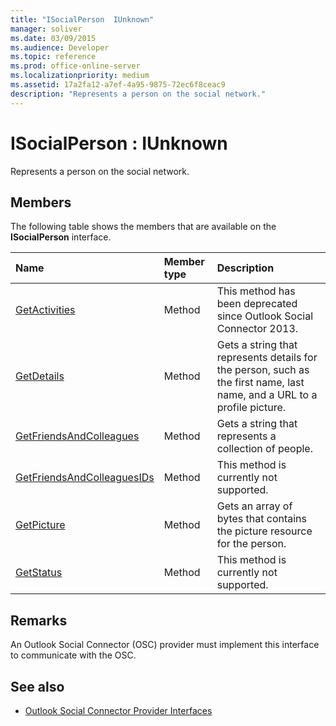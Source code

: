 ```yaml
---
title: "ISocialPerson  IUnknown"
manager: soliver
ms.date: 03/09/2015
ms.audience: Developer
ms.topic: reference
ms.prod: office-online-server
ms.localizationpriority: medium
ms.assetid: 17a2fa12-a7ef-4a95-9875-72ec6f8ceac9
description: "Represents a person on the social network."
---
```


# ISocialPerson : IUnknown

Represents a person on the social network.
  
## Members

The following table shows the members that are available on the **ISocialPerson** interface. 
  
|**Name**|**Member type**|**Description**|
|:-----|:-----|:-----|
|[GetActivities](isocialperson-getactivities.md) <br/> |Method  <br/> |This method has been deprecated since Outlook Social Connector 2013. |
|[GetDetails](isocialperson-getdetails.md) <br/> |Method  <br/> |Gets a string that represents details for the person, such as the first name, last name, and a URL to a profile picture. |
|[GetFriendsAndColleagues](isocialperson-getfriendsandcolleagues.md) <br/> |Method  <br/> |Gets a string that represents a collection of people. |
|[GetFriendsAndColleaguesIDs](isocialperson-getfriendsandcolleaguesids.md) <br/> |Method  <br/> |This method is currently not supported. |
|[GetPicture](isocialperson-getpicture.md) <br/> |Method  <br/> |Gets an array of bytes that contains the picture resource for the person. |
|[GetStatus](isocialperson-getstatus.md) <br/> |Method  <br/> |This method is currently not supported. |
   
## Remarks

An Outlook Social Connector (OSC) provider must implement this interface to communicate with the OSC.
  
## See also

- [Outlook Social Connector Provider Interfaces](outlook-social-connector-provider-interfaces.md)

